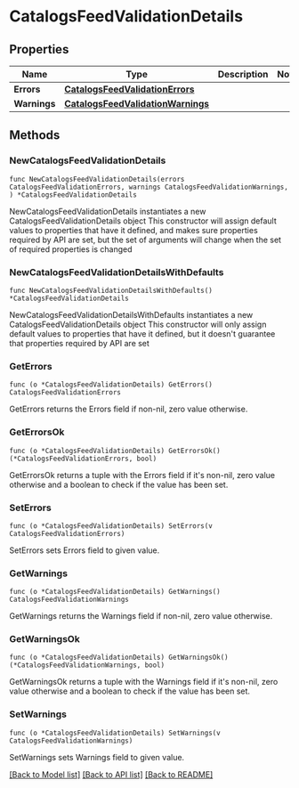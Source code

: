 # CatalogsFeedValidationDetails

## Properties

Name | Type | Description | Notes
------------ | ------------- | ------------- | -------------
**Errors** | [**CatalogsFeedValidationErrors**](CatalogsFeedValidationErrors.md) |  | 
**Warnings** | [**CatalogsFeedValidationWarnings**](CatalogsFeedValidationWarnings.md) |  | 

## Methods

### NewCatalogsFeedValidationDetails

`func NewCatalogsFeedValidationDetails(errors CatalogsFeedValidationErrors, warnings CatalogsFeedValidationWarnings, ) *CatalogsFeedValidationDetails`

NewCatalogsFeedValidationDetails instantiates a new CatalogsFeedValidationDetails object
This constructor will assign default values to properties that have it defined,
and makes sure properties required by API are set, but the set of arguments
will change when the set of required properties is changed

### NewCatalogsFeedValidationDetailsWithDefaults

`func NewCatalogsFeedValidationDetailsWithDefaults() *CatalogsFeedValidationDetails`

NewCatalogsFeedValidationDetailsWithDefaults instantiates a new CatalogsFeedValidationDetails object
This constructor will only assign default values to properties that have it defined,
but it doesn't guarantee that properties required by API are set

### GetErrors

`func (o *CatalogsFeedValidationDetails) GetErrors() CatalogsFeedValidationErrors`

GetErrors returns the Errors field if non-nil, zero value otherwise.

### GetErrorsOk

`func (o *CatalogsFeedValidationDetails) GetErrorsOk() (*CatalogsFeedValidationErrors, bool)`

GetErrorsOk returns a tuple with the Errors field if it's non-nil, zero value otherwise
and a boolean to check if the value has been set.

### SetErrors

`func (o *CatalogsFeedValidationDetails) SetErrors(v CatalogsFeedValidationErrors)`

SetErrors sets Errors field to given value.


### GetWarnings

`func (o *CatalogsFeedValidationDetails) GetWarnings() CatalogsFeedValidationWarnings`

GetWarnings returns the Warnings field if non-nil, zero value otherwise.

### GetWarningsOk

`func (o *CatalogsFeedValidationDetails) GetWarningsOk() (*CatalogsFeedValidationWarnings, bool)`

GetWarningsOk returns a tuple with the Warnings field if it's non-nil, zero value otherwise
and a boolean to check if the value has been set.

### SetWarnings

`func (o *CatalogsFeedValidationDetails) SetWarnings(v CatalogsFeedValidationWarnings)`

SetWarnings sets Warnings field to given value.



[[Back to Model list]](../README.md#documentation-for-models) [[Back to API list]](../README.md#documentation-for-api-endpoints) [[Back to README]](../README.md)


